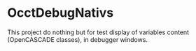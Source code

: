 # OcctDebugNativs
This project do nothing but for test display of variables content (OpenCASCADE classes), in debugger windows.
